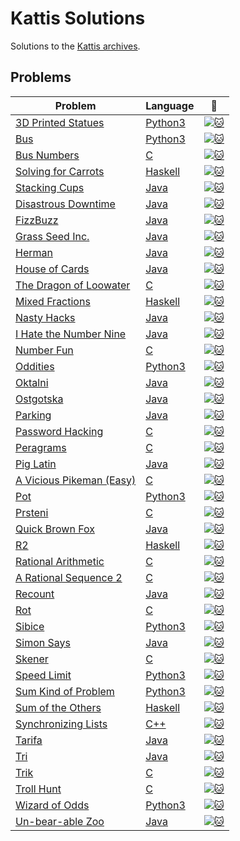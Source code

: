 # Kattis Solutions
Solutions to the [Kattis archives](https://open.kattis.com/).

## Problems
| Problem | Language | :link: |
| - | - | - |
| [3D Printed Statues](https://github.com/pacman2194/open-kattis/tree/master/solved/3dprinter) | [Python3](https://github.com/pacman2194/open-kattis/blob/master/solved/3dprinter/3dprinter.py) | [![:cat:](https://open.kattis.com/favicon)](https://open.kattis.com/problems/3dprinter) |
| [Bus](https://github.com/pacman2194/open-kattis/tree/master/solved/bus) | [Python3](https://github.com/pacman2194/open-kattis/blob/master/solved/bus/bus.py) | [![:cat:](https://open.kattis.com/favicon)](https://open.kattis.com/problems/bus) |
| [Bus Numbers](https://github.com/pacman2194/open-kattis/tree/master/solved/busnumbers) | [C](https://github.com/pacman2194/open-kattis/blob/master/solved/busnumbers/busnumbers.c) | [![:cat:](https://open.kattis.com/favicon)](https://open.kattis.com/problems/busnumbers) |
| [Solving for Carrots](https://github.com/pacman2194/open-kattis/tree/master/solved/carrots) | [Haskell](https://github.com/pacman2194/open-kattis/blob/master/solved/carrots/carrots.hs) | [![:cat:](https://open.kattis.com/favicon)](https://open.kattis.com/problems/carrots) |
| [Stacking Cups](https://github.com/pacman2194/open-kattis/tree/master/solved/cups) | [Java](https://github.com/pacman2194/open-kattis/blob/master/solved/cups/cups.java) | [![:cat:](https://open.kattis.com/favicon)](https://open.kattis.com/problems/cups) |
| [Disastrous Downtime](https://github.com/pacman2194/open-kattis/tree/master/solved/downtime) | [Java](https://github.com/pacman2194/open-kattis/blob/master/solved/downtime/downtime.java) | [![:cat:](https://open.kattis.com/favicon)](https://open.kattis.com/problems/downtime) |
| [FizzBuzz](https://github.com/pacman2194/open-kattis/tree/master/solved/fizzbuzz) | [Java](https://github.com/pacman2194/open-kattis/blob/master/solved/fizzbuzz/fizzbuzz.java) | [![:cat:](https://open.kattis.com/favicon)](https://open.kattis.com/problems/fizzbuzz) |
| [Grass Seed Inc.](https://github.com/pacman2194/open-kattis/tree/master/solved/grassseed) | [Java](https://github.com/pacman2194/open-kattis/blob/master/solved/grassseed/grassseed.java) | [![:cat:](https://open.kattis.com/favicon)](https://open.kattis.com/problems/grassseed) |
| [Herman](https://github.com/pacman2194/open-kattis/tree/master/solved/herman) | [Java](https://github.com/pacman2194/open-kattis/blob/master/solved/herman/herman.java) | [![:cat:](https://open.kattis.com/favicon)](https://open.kattis.com/problems/herman) |
| [House of Cards](https://github.com/pacman2194/open-kattis/tree/master/solved/houseofcards) | [Java](https://github.com/pacman2194/open-kattis/blob/master/solved/houseofcards/houseofcards.java) | [![:cat:](https://open.kattis.com/favicon)](https://open.kattis.com/problems/houseofcards) |
| [The Dragon of Loowater](https://github.com/pacman2194/open-kattis/tree/master/solved/loowater) | [C](https://github.com/pacman2194/open-kattis/blob/master/solved/loowater/loowater.c) | [![:cat:](https://open.kattis.com/favicon)](https://open.kattis.com/problems/loowater) |
| [Mixed Fractions](https://github.com/pacman2194/open-kattis/tree/master/solved/mixedfractions) | [Haskell](https://github.com/pacman2194/open-kattis/blob/master/solved/mixedfractions/mixedfractions.hs) | [![:cat:](https://open.kattis.com/favicon)](https://open.kattis.com/problems/mixedfractions) |
| [Nasty Hacks](https://github.com/pacman2194/open-kattis/tree/master/solved/nastyhacks) | [Java](https://github.com/pacman2194/open-kattis/blob/master/solved/nastyhacks/nastyhacks.java) | [![:cat:](https://open.kattis.com/favicon)](https://open.kattis.com/problems/nastyhacks) |
| [I Hate the Number Nine](https://github.com/pacman2194/open-kattis/tree/master/solved/nine) | [Java](https://github.com/pacman2194/open-kattis/blob/master/solved/nine/nine.java) | [![:cat:](https://open.kattis.com/favicon)](https://open.kattis.com/problems/nine) |
| [Number Fun](https://github.com/pacman2194/open-kattis/tree/master/solved/numberfun) | [C](https://github.com/pacman2194/open-kattis/blob/master/solved/numberfun/numberfun.c) | [![:cat:](https://open.kattis.com/favicon)](https://open.kattis.com/problems/numberfun) |
| [Oddities](https://github.com/pacman2194/open-kattis/tree/master/solved/oddities) | [Python3](https://github.com/pacman2194/open-kattis/blob/master/solved/oddities/oddities.py) | [![:cat:](https://open.kattis.com/favicon)](https://open.kattis.com/problems/oddities) |
| [Oktalni](https://github.com/pacman2194/open-kattis/tree/master/solved/oktalni) | [Java](https://github.com/pacman2194/open-kattis/blob/master/solved/oktalni/oktalni.java) | [![:cat:](https://open.kattis.com/favicon)](https://open.kattis.com/problems/oktalni) |
| [Ostgotska](https://github.com/pacman2194/open-kattis/tree/master/solved/ostgotska) | [Java](https://github.com/pacman2194/open-kattis/blob/master/solved/ostgotska/ostgotska.java) | [![:cat:](https://open.kattis.com/favicon)](https://open.kattis.com/problems/ostgotska) |
| [Parking](https://github.com/pacman2194/open-kattis/tree/master/solved/parking) | [Java](https://github.com/pacman2194/open-kattis/blob/master/solved/parking/parking.java) | [![:cat:](https://open.kattis.com/favicon)](https://open.kattis.com/problems/parking) |
| [Password Hacking](https://github.com/pacman2194/open-kattis/tree/master/solved/password) | [C](https://github.com/pacman2194/open-kattis/blob/master/solved/password/password.c) | [![:cat:](https://open.kattis.com/favicon)](https://open.kattis.com/problems/password) |
| [Peragrams](https://github.com/pacman2194/open-kattis/tree/master/solved/peragrams) | [C](https://github.com/pacman2194/open-kattis/blob/master/solved/peragrams/peragrams.c) | [![:cat:](https://open.kattis.com/favicon)](https://open.kattis.com/problems/peragrams) |
| [Pig Latin](https://github.com/pacman2194/open-kattis/tree/master/solved/piglatin) | [Java](https://github.com/pacman2194/open-kattis/blob/master/solved/piglatin/piglatin.java) | [![:cat:](https://open.kattis.com/favicon)](https://open.kattis.com/problems/piglatin) |
| [A Vicious Pikeman (Easy)](https://github.com/pacman2194/open-kattis/tree/master/solved/pikemaneasy) | [C](https://github.com/pacman2194/open-kattis/blob/master/solved/pikemaneasy/pikemaneasy.c) | [![:cat:](https://open.kattis.com/favicon)](https://open.kattis.com/problems/pikemaneasy) |
| [Pot](https://github.com/pacman2194/open-kattis/tree/master/solved/pot) | [Python3](https://github.com/pacman2194/open-kattis/blob/master/solved/pot/pot.py) | [![:cat:](https://open.kattis.com/favicon)](https://open.kattis.com/problems/pot) |
| [Prsteni](https://github.com/pacman2194/open-kattis/tree/master/solved/prsteni) | [C](https://github.com/pacman2194/open-kattis/blob/master/solved/prsteni/prsteni.c) | [![:cat:](https://open.kattis.com/favicon)](https://open.kattis.com/problems/prsteni) |
| [Quick Brown Fox](https://github.com/pacman2194/open-kattis/tree/master/solved/quickbrownfox) | [Java](https://github.com/pacman2194/open-kattis/blob/master/solved/quickbrownfox/quickbrownfox.java) | [![:cat:](https://open.kattis.com/favicon)](https://open.kattis.com/problems/quickbrownfox) |
| [R2](https://github.com/pacman2194/open-kattis/tree/master/solved/r2) | [Haskell](https://github.com/pacman2194/open-kattis/blob/master/solved/r2/r2.hs) | [![:cat:](https://open.kattis.com/favicon)](https://open.kattis.com/problems/r2) |
| [Rational Arithmetic](https://github.com/pacman2194/open-kattis/tree/master/solved/rationalarithmetic) | [C](https://github.com/pacman2194/open-kattis/blob/master/solved/rationalarithmetic/rationalarithmetic.c) | [![:cat:](https://open.kattis.com/favicon)](https://open.kattis.com/problems/rationalarithmetic) |
| [A Rational Sequence 2](https://github.com/pacman2194/open-kattis/tree/master/solved/rationalsequence2) | [C](https://github.com/pacman2194/open-kattis/blob/master/solved/rationalsequence2/rationalsequence2.c) | [![:cat:](https://open.kattis.com/favicon)](https://open.kattis.com/problems/rationalsequence2) |
| [Recount](https://github.com/pacman2194/open-kattis/tree/master/solved/recount) | [Java](https://github.com/pacman2194/open-kattis/blob/master/solved/recount/recount.java) | [![:cat:](https://open.kattis.com/favicon)](https://open.kattis.com/problems/recount) |
| [Rot](https://github.com/pacman2194/open-kattis/tree/master/solved/rot) | [C](https://github.com/pacman2194/open-kattis/blob/master/solved/rot/rot.c) | [![:cat:](https://open.kattis.com/favicon)](https://open.kattis.com/problems/rot) |
| [Sibice](https://github.com/pacman2194/open-kattis/tree/master/solved/sibice) | [Python3](https://github.com/pacman2194/open-kattis/blob/master/solved/sibice/sibice.py) | [![:cat:](https://open.kattis.com/favicon)](https://open.kattis.com/problems/sibice) |
| [Simon Says](https://github.com/pacman2194/open-kattis/tree/master/solved/simon) | [Java](https://github.com/pacman2194/open-kattis/blob/master/solved/simon/simon.java) | [![:cat:](https://open.kattis.com/favicon)](https://open.kattis.com/problems/simon) |
| [Skener](https://github.com/pacman2194/open-kattis/tree/master/solved/skener) | [C](https://github.com/pacman2194/open-kattis/blob/master/solved/skener/skener.c) | [![:cat:](https://open.kattis.com/favicon)](https://open.kattis.com/problems/skener) |
| [Speed Limit](https://github.com/pacman2194/open-kattis/tree/master/solved/speedlimit) | [Python3](https://github.com/pacman2194/open-kattis/blob/master/solved/speedlimit/speedlimit.py) | [![:cat:](https://open.kattis.com/favicon)](https://open.kattis.com/problems/speedlimit) |
| [Sum Kind of Problem](https://github.com/pacman2194/open-kattis/tree/master/solved/sumkindofproblem) | [Python3](https://github.com/pacman2194/open-kattis/blob/master/solved/sumkindofproblem/sumkindofproblem.py) | [![:cat:](https://open.kattis.com/favicon)](https://open.kattis.com/problems/sumkindofproblem) |
| [Sum of the Others](https://github.com/pacman2194/open-kattis/tree/master/solved/sumoftheothers) | [Haskell](https://github.com/pacman2194/open-kattis/blob/master/solved/sumoftheothers/sumoftheothers.hs) | [![:cat:](https://open.kattis.com/favicon)](https://open.kattis.com/problems/sumoftheothers) |
| [Synchronizing Lists](https://github.com/pacman2194/open-kattis/tree/master/solved/synchronizinglists) | [C++](https://github.com/pacman2194/open-kattis/blob/master/solved/synchronizinglists/synchronizinglists.cpp) | [![:cat:](https://open.kattis.com/favicon)](https://open.kattis.com/problems/synchronizinglists) |
| [Tarifa](https://github.com/pacman2194/open-kattis/tree/master/solved/tarifa) | [Java](https://github.com/pacman2194/open-kattis/blob/master/solved/tarifa/tarifa.java) | [![:cat:](https://open.kattis.com/favicon)](https://open.kattis.com/problems/tarifa) |
| [Tri](https://github.com/pacman2194/open-kattis/tree/master/solved/tri) | [Java](https://github.com/pacman2194/open-kattis/blob/master/solved/tri/tri.java) | [![:cat:](https://open.kattis.com/favicon)](https://open.kattis.com/problems/tri) |
| [Trik](https://github.com/pacman2194/open-kattis/tree/master/solved/trik) | [C](https://github.com/pacman2194/open-kattis/blob/master/solved/trik/trik.c) | [![:cat:](https://open.kattis.com/favicon)](https://open.kattis.com/problems/trik) |
| [Troll Hunt](https://github.com/pacman2194/open-kattis/tree/master/solved/trollhunt) | [C](https://github.com/pacman2194/open-kattis/blob/master/solved/trollhunt/trollhunt.c) | [![:cat:](https://open.kattis.com/favicon)](https://open.kattis.com/problems/trollhunt) |
| [Wizard of Odds](https://github.com/pacman2194/open-kattis/tree/master/solved/wizardofodds) | [Python3](https://github.com/pacman2194/open-kattis/blob/master/solved/wizardofodds/wizardofodds.py) | [![:cat:](https://open.kattis.com/favicon)](https://open.kattis.com/problems/wizardofodds) |
| [Un-bear-able Zoo](https://github.com/pacman2194/open-kattis/tree/master/solved/zoo) | [Java](https://github.com/pacman2194/open-kattis/blob/master/solved/zoo/zoo.java) | [![:cat:](https://open.kattis.com/favicon)](https://open.kattis.com/problems/zoo) |